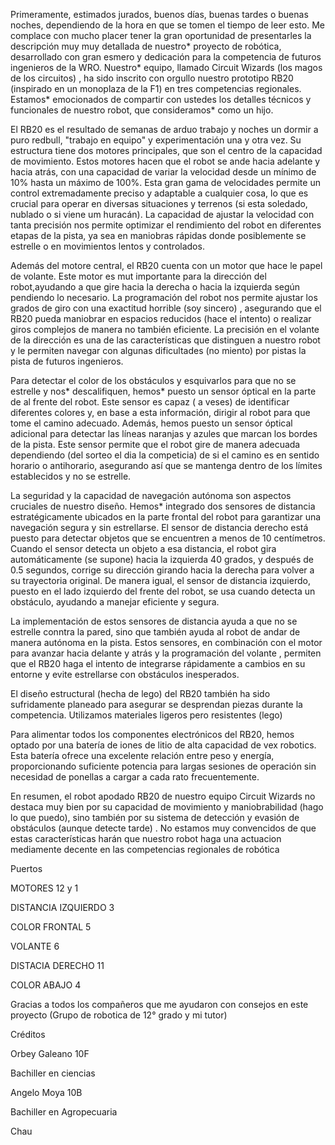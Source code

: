 Primeramente, estimados jurados, buenos días, buenas tardes o buenas noches, dependiendo de la hora en que se tomen el tiempo de leer esto. Me complace con mucho placer tener la gran oportunidad de presentarles la descripción muy muy detallada de nuestro* proyecto de robótica, desarrollado con gran esmero y dedicación para la competencia de futuros ingenieros de la WRO. Nuestro* equipo, llamado Circuit Wizards (los magos de los circuitos) , ha sido inscrito con orgullo nuestro prototipo RB20 (inspirado en un monoplaza de la F1) en tres competencias regionales. Estamos* emocionados de compartir con ustedes los detalles técnicos y funcionales de nuestro robot, que consideramos* como un hijo.

El RB20 es el resultado de semanas de arduo trabajo y noches un dormir a puro redbull, "trabajo en equipo" y experimentación una y otra vez. Su estructura tiene dos motores principales, que son el centro de la capacidad de movimiento. Estos motores hacen que el robot se ande hacia adelante y hacia atrás, con una capacidad de variar la velocidad desde un mínimo de 10% hasta un máximo de 100%. Esta gran gama de velocidades permite un control extremadamente preciso y adaptable a cualquier cosa, lo que es crucial para operar en diversas situaciones y terrenos (si esta soledado, nublado o si viene um huracán). La capacidad de ajustar la velocidad con tanta precisión nos permite optimizar el rendimiento del robot en diferentes etapas de la pista, ya sea en maniobras rápidas donde posiblemente se estrelle o en movimientos lentos y controlados.

Además del motore central, el RB20 cuenta con un motor que hace le papel de  volante. Este motor es  mut importante para la dirección del robot,ayudando a que gire hacia la derecha o hacia la izquierda según pendiendo lo necesario. La programación del robot nos permite ajustar los grados de giro con una exactitud horrible (soy sincero) , asegurando que el RB20 pueda maniobrar en espacios reducidos (hace el intento) o realizar giros complejos de manera no también eficiente. La precisión en el volante de la dirección es una de las características que distinguen a nuestro robot y le permiten navegar con algunas dificultades (no miento) por pistas la pista de futuros ingenieros.

Para detectar el color de los obstáculos y esquivarlos para que no se estrelle y nos* descalifiquen, hemos* puesto un sensor óptical en la parte de al frente del robot. Este sensor es capaz ( a veses) de identificar diferentes colores y, en base a esta información, dirigir al robot para que tome el camino adecuado. Además, hemos puesto un sensor óptical adicional para detectar las líneas naranjas y azules que marcan los bordes de la pista. Este sensor permite que el robot gire de manera adecuada dependiendo  (del sorteo el dia la competicia) de si el camino es en sentido horario o antihorario, asegurando así que se mantenga dentro de los límites  establecidos y no se estrelle.

La seguridad y la capacidad de navegación autónoma son aspectos cruciales de nuestro diseño. Hemos* integrado dos sensores de distancia estratégicamente ubicados en la parte frontal del robot para garantizar una navegación segura y sin estrellarse. El sensor de distancia derecho está puesto para detectar objetos que se encuentren a menos de 10 centímetros. Cuando el sensor detecta un objeto a esa distancia, el robot gira automáticamente (se supone) hacia la izquierda 40 grados, y después de 0.5 segundos, corrige su dirección girando hacia la derecha para volver a su trayectoria original. De manera igual, el sensor de distancia izquierdo, puesto en el lado izquierdo del frente del robot, se usa cuando detecta un obstáculo, ayudando a manejar eficiente y segura.

La implementación de estos sensores de distancia ayuda a que no se estrelle conntra la pared, sino que también ayuda al robot de andar de manera autónoma en la pista. Estos sensores, en combinación con el motor para avanzar hacia delante y atrás y la programación del volante , permiten que el RB20 haga el intento de integrarse rápidamente a cambios en su entorne y evite estrellarse con obstáculos inesperados.


El diseño estructural (hecha de lego) del RB20 también ha sido sufridamente planeado para asegurar se desprendan piezas durante la competencia. Utilizamos materiales ligeros pero resistentes (lego)

Para alimentar todos los componentes electrónicos del RB20, hemos optado por una batería de iones de litio de alta capacidad de vex robotics. Esta batería ofrece una excelente relación entre peso y energía, proporcionando suficiente potencia para largas sesiones de operación sin necesidad de ponellas a cargar a cada rato frecuentemente. 

En resumen, el robot apodado RB20 de nuestro equipo Circuit Wizards no destaca muy bien por su capacidad de movimiento y maniobrabilidad (hago lo que puedo), sino también por su sistema de detección y evasión de obstáculos (aunque detecte tarde) . No estamos muy convencidos de que estas características harán que nuestro robot haga una actuacion mediamente decente en las competencias regionales de robótica 

Puertos 

MOTORES 12 y 1

DISTANCIA IZQUIERDO 3

COLOR FRONTAL 5

VOLANTE 6

DISTACIA DERECHO 11

COLOR ABAJO 4 

Gracias a todos los compañeros que me ayudaron con consejos en este proyecto (Grupo de robotica de 12° grado y mi tutor) 



Créditos 



Orbey Galeano 10F

Bachiller en ciencias 

Angelo Moya 10B 

Bachiller en Agropecuaria 

Chau





